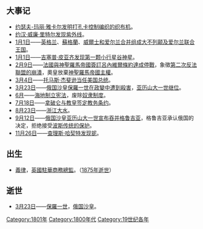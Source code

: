 ## 大事记

  - [约瑟夫-玛丽·雅卡尔发明](../Page/约瑟夫-玛丽·雅卡尔.md "wikilink")[打孔卡控制](../Page/打孔卡.md "wikilink")[编织的](../Page/编织.md "wikilink")[织布机](../Page/织布机.md "wikilink")。
  - [约汉·威廉·里特尔发现](../Page/约汉·威廉·里特尔.md "wikilink")[紫外线](../Page/紫外线.md "wikilink")。
  - [1月1日](../Page/1月1日.md "wikilink")——[英格兰](../Page/英格兰.md "wikilink")、[蘇格蘭](../Page/蘇格蘭.md "wikilink")、[威爾士和](../Page/威爾士.md "wikilink")[爱尔兰合并组成](../Page/爱尔兰.md "wikilink")[大不列颠及爱尔兰联合王国](../Page/大不列颠及爱尔兰联合王国.md "wikilink")。
  - [1月1日](../Page/1月1日.md "wikilink")——[吉塞普·皮亚齐发现第一颗](../Page/朱塞普·皮亞齊.md "wikilink")[小行星](../Page/小行星.md "wikilink")[谷神星](../Page/穀神星.md "wikilink")。
  - [2月9日](../Page/2月9日.md "wikilink")——[法國與](../Page/法國.md "wikilink")[神聖羅馬帝國簽訂](../Page/神聖羅馬帝國.md "wikilink")[呂內維爾條約達成停戰](../Page/呂內維爾條約.md "wikilink")，象徵[第二次反法聯盟的崩潰](../Page/第二次反法聯盟.md "wikilink")，奧皇放棄[神聖羅馬帝國主權](../Page/神聖羅馬帝國.md "wikilink")。
  - [3月4日](../Page/3月4日.md "wikilink")——[托马斯·杰斐逊当任](../Page/托马斯·杰斐逊.md "wikilink")[美国总统](../Page/美国总统.md "wikilink")。
  - [3月23日](../Page/3月23日.md "wikilink")——[俄国](../Page/俄罗斯.md "wikilink")[沙皇](../Page/沙皇.md "wikilink")[保羅一世在政變中遭到殺害](../Page/保羅一世_\(俄羅斯\).md "wikilink")，[亚历山大一世继位](../Page/亚历山大一世_\(俄国\).md "wikilink")。
  - [6月](../Page/6月.md "wikilink")——[海地制立](../Page/海地.md "wikilink")[宪法](../Page/宪法.md "wikilink")，废除[奴隶制度](../Page/奴隶制度.md "wikilink")。
  - [7月18日](../Page/7月18日.md "wikilink")——[拿破仑与](../Page/拿破仑·波拿巴.md "wikilink")[教皇签定](../Page/教宗.md "wikilink")[教务条约](../Page/1801年教務專約.md "wikilink")。
  - [8月23日](../Page/8月23日.md "wikilink")——[浙江大水](../Page/浙江省.md "wikilink")。
  - [9月12日](../Page/9月12日.md "wikilink")——[俄国](../Page/俄国.md "wikilink")[沙皇](../Page/沙皇.md "wikilink")[亚历山大一世宣布吞并](../Page/亚历山大一世_\(俄国\).md "wikilink")[格鲁吉亚](../Page/格鲁吉亚.md "wikilink")，格鲁吉亚承认俄国的决定，拒绝接受[波斯传统的保护](../Page/波斯.md "wikilink")。
  - [11月26日](../Page/11月26日.md "wikilink")——[查理斯·哈契特发现](../Page/查理斯·哈契特.md "wikilink")[铌](../Page/铌.md "wikilink")。

## 出生

  - [義律](../Page/查理·义律.md "wikilink")，[英國](../Page/英国.md "wikilink")[駐華商務總監](../Page/英國駐華商務總監.md "wikilink")。（[1875年逝世](../Page/1875年.md "wikilink")）

## 逝世

  - [3月23日](../Page/3月23日.md "wikilink")——[保羅一世](../Page/保羅一世_\(俄羅斯\).md "wikilink")，[俄国](../Page/俄罗斯.md "wikilink")[沙皇](../Page/沙皇.md "wikilink")。

[Category:1801年](https://zh.wikipedia.org/wiki/Category:1801年 "wikilink")
[Category:1800年代](https://zh.wikipedia.org/wiki/Category:1800年代 "wikilink")
[Category:19世纪各年](https://zh.wikipedia.org/wiki/Category:19世纪各年 "wikilink")